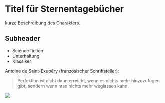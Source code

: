# Titel für Sternentagebücher

kurze Beschreibung des Charakters.


## Subheader

* Science fiction
* Unterhaltung
* Klassiker


Antoine de Saint-Exupéry (französischer Schriftsteller):

> Perfektion ist nicht dann erreicht, 
> wenn es nichts mehr hinzuzufügen gibt, 
> sondern wenn man nichts mehr weglassen kann.

<img src="https://avatars2.githubusercontent.com/in/15368?s=88&v=4">



